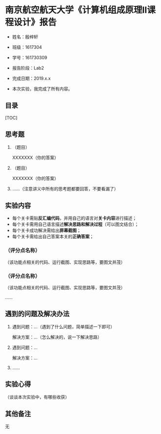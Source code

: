 # 南京航空航天大学《计算机组成原理Ⅱ课程设计》报告

* 姓名：殷梓轩

* 班级：1617304

* 学号：161730309

* 报告阶段：Lab2

* 完成日期：2019.x.x

* 本次实验，我完成了所有内容。

  

## 目录

[TOC]

## 思考题

1. （题目）

   XXXXXXX（你的答案）

2. （题目）

   XXXXXXX（你的答案）

3. ……（注意讲义中所有的思考题都要回答，不要看漏了）

   

## 实验内容

- 每个关卡需贴**反汇编代码**，并用自己的语言对**关卡内容**进行描述；
- 每个关卡需用自己语言描述**解决思路和解决过程**（可以图文结合）；
- 每个关卡成功解决需给出**屏幕截图**；
- 每个关卡需给出自己答案本关的**正确答案**；

### （评分点名称）

（该功能点相关的代码、运行截图、实现思路等，要图文并茂）

### （评分点名称）

（该功能点相关的代码、运行截图、实现思路等，要图文并茂）

……



## 遇到的问题及解决办法

1. 遇到问题：...（遇到了什么问题，简单描述一下即可）

   解决方案：...（怎么解决的，说一下解决思路）

2. 遇到问题：...

   解决方案：...

3. ……

   

## 实验心得

（谈谈本次实验中，有哪些收获）



## 其他备注

无